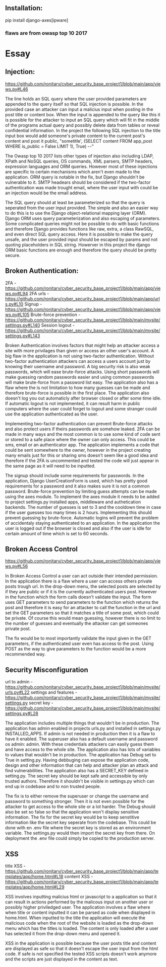 ## Installation:
pip install django-axes[ipware]


### flaws are from owasp top 10 2017


# Essay

## Injection:

https://github.com/ronitarv/cyber_security_base_project1/blob/main/app/views.py#L46

The line holds an SQL query where the user provided parameters are appended to the query itself so that SQL injection is possible. In the provided case an attacker can input a malicius input when posting in the post title or content box. When the input is appended to the query like this it is possible for the attacker to  input an SQL query which will fit in the middle of the programs actual query and possibly delete data from tables or reveal confidential information. In the project the following SQL injection to the title input box would add someone's private content to the current post's content and post it public,
"sometitle', (SELECT content FROM app_post WHERE is_public = False LIMIT 1), True) --"

The Owasp top 10 2017 lists other types of injection also including LDAP, XPath and NoSQL queries, OS commands, XML parsers, SMTP headers, expression languages and ORM queries. However most of these injections are specific to certain mechanisms which aren't even made to the application. ORM query is notable in the fix, but Django shouldn't be vulnerable to it. SMTP headears should be considered if the two-factor authentication was made trought email, where the user input with could be an injection would be the email address.

The SQL query should at least be parameterized so that the query is seperated from the user input provided. The simple and also an easier way to do this is to use the Django object-relational mapping layer (ORM). Django ORM uses query parameterization and also escaping of parameters. Some complicated queries might not be possible to do with basic functions and therefore Django provides functions like raw, extra, a class RawSQL, and even direct SQL query access. Here it is possible to make the query unsafe, and the user provided input should be escaped by params and not quoting placeholders in SQL string. Howerver in this project the django ORM basic functions are enough and therefore the query should be pretty secure.

## Broken Authentication:

2FA - https://github.com/ronitarv/cyber_security_base_project1/blob/main/app/views.py#L94
2FA urls - https://github.com/ronitarv/cyber_security_base_project1/blob/main/app/urls.py#L10 
Signup - https://github.com/ronitarv/cyber_security_base_project1/blob/main/app/views.py#L105
Brute-force prevention - https://github.com/ronitarv/cyber_security_base_project1/blob/main/mysite/settings.py#L140
Session logout - https://github.com/ronitarv/cyber_security_base_project1/blob/main/mysite/settings.py#L143

Broken Authentication involves factors that might help an attacker access a site with more privilages than given or access an other user's account. A big flaw in the application is not using two-factor authentication. Without two-factor authentication attackers can access a users account just by knowing their username and password. A big security risk is also weak passwords, which will ease brute-force attacks. Using short passwords will make guessing random passwords easier and using common passwords will make brute-force from a password list easy. The application also has a flaw where the is not limitation to how many guesses can be made and therefore brute-force is possible in the first place. The application also doesn't log you out automaticly after browser closed or after some time idle. If automatic logout is not implemented, it can result harm in public computers where the user could forget to logout and some stranger could use the application authenticated as the user.

Implementing two-factor authentication can prevent Brute-force attacks and also protect users if theirs passwords are somehow leaked. 2FA can be made in many ways and the most common is to use some kind of code sent or stored to a safe place where the owner can only access. This could be sms, email or an authenticator app. The application implements a code that could be sent somewhere to the owner, however in the project creating many emails just for this or sharing sms doesn't seem like a good idea and therefore if the 2FA is uncommented and tested the code will just appear in the same page as it will need to be inputted.

The signup should include some requirements for passwords. In the application, Django UserCreationForm is used, which has pretty good requirements for a password and it also makes sure it is not a common password. Brute-force prevention by limiting guess attempts can be made using the axes module. To implement the axes module it needs to be added to project settings.py installed apps, middleware and authetication backends. The number of guesses is set to 3 and the cooldown time in case if the user guesses too many times is 2 hours. Implementing this should prevent guessing by brute-force. Automatic logins will prevent the problem of accidentaly staying authenticated to an application. In the application the user is logged out if the browser is closed and also if the user is idle for certain amount of time which is set to 60 seconds.



## Broken Access Control

https://github.com/ronitarv/cyber_security_base_project1/blob/main/app/views.py#L56 

In Broken Access Control a user can act outside their intended permission. In the application there is a flaw where a user can access others private posts trough url. In the drop-down menu, the selected posts are selected by if they are public or if it is the currently authenticated users post. However in the function which the form calls doesn't validate the input. The form uses GET parameters to send parameters to the function which returns the post and therefore it is easy for an attacker to call the function in the url and set the GET parameters so that it matches a title of some post, which could be private. Of course this would mean guessing, however there is no limit to the number of guesses and eventually the attacker can get someones private post.

The fix would be to most importantly validate the input given in the GET parameters, if the authenticated user even has access to the post. Using POST as the way to give parameters to the function would be a more recommended way.

## Security Misconfiguration

url to admin - https://github.com/ronitarv/cyber_security_base_project1/blob/main/mysite/urls.py#L22 
settings and features - https://github.com/ronitarv/cyber_security_base_project1/blob/main/mysite/settings.py 
secret key - https://github.com/ronitarv/cyber_security_base_project1/blob/main/mysite/settings.py#L28 

The application includes multiple things that wouldn't be in production. The application has admin enabled in projects urls.py and installed in settings.py INSTALLED_APPS. If admin is not needed in production then it is a flaw to have it enabled. The superuser also has a default username and password os admin: admin. With these credentials attackers can easily guess them and have access to the whole site. The application also has lots of variables to values that wouldn't be in production. The application has Debug set to True in setting.py. Having debbuging can expose the application code, design and other information that can help and attacker plan an attack and find vulnerabilities. The application also has a SECRET_KEY defined in setting.py. The secret key should be kept safe and accessible by only trusted authors. Therefore it shouldn't be visible in settings.py which can end up in codebase and to non trusted people.

The fix is to either remove the superuser or change the username and password to something stronger. Then it is not even possible for the attacker to get access to the whole site or a lot harder. The Debug should also be set so false so that the application won't display sensitive information. The fix for the secret key would be to keep senstitive information like the secret key seperate from the codebase. This could be done with en .env file where the secret key is stored as an environment variable. The settings.py would then import the secret key from there. On deployment the .env file could simply be copied to the production server.

## XSS

title XSS - https://github.com/ronitarv/cyber_security_base_project1/blob/main/app/templates/app/home.html#L18
content XSS - https://github.com/ronitarv/cyber_security_base_project1/blob/main/app/templates/app/home.html#L29

XSS involves inputting malicius html or javascript to a application so that it can result in actions performed by the malicous input on another user or possibly higher priviledged user. The application involves a flaw where when title or content inputted it can be parsed as code when displayed in home.html. When inputted to the title the application will execute the malicious code when the root of the website is loaded as the drop-down menu which has the titles is loaded. The content is only loaded after a user has selected it from the drop-down menu and opened it.

XSS in the application is possible because the user posts title and content are displayed as safe so that it doesn't escape the user input from the html code. If safe is not specified the tested XSS scripts doesn't work anymore and the scripts are just displayed in the content as text.